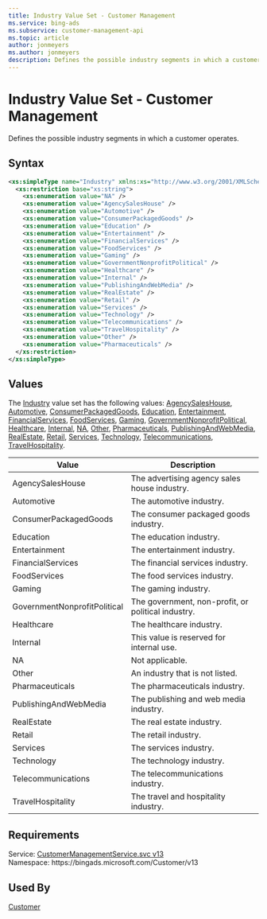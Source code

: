 ```yaml
---
title: Industry Value Set - Customer Management
ms.service: bing-ads
ms.subservice: customer-management-api
ms.topic: article
author: jonmeyers
ms.author: jonmeyers
description: Defines the possible industry segments in which a customer operates.
---
```

# Industry Value Set - Customer Management
Defines the possible industry segments in which a customer operates.

## Syntax
```xml
<xs:simpleType name="Industry" xmlns:xs="http://www.w3.org/2001/XMLSchema">
  <xs:restriction base="xs:string">
    <xs:enumeration value="NA" />
    <xs:enumeration value="AgencySalesHouse" />
    <xs:enumeration value="Automotive" />
    <xs:enumeration value="ConsumerPackagedGoods" />
    <xs:enumeration value="Education" />
    <xs:enumeration value="Entertainment" />
    <xs:enumeration value="FinancialServices" />
    <xs:enumeration value="FoodServices" />
    <xs:enumeration value="Gaming" />
    <xs:enumeration value="GovernmentNonprofitPolitical" />
    <xs:enumeration value="Healthcare" />
    <xs:enumeration value="Internal" />
    <xs:enumeration value="PublishingAndWebMedia" />
    <xs:enumeration value="RealEstate" />
    <xs:enumeration value="Retail" />
    <xs:enumeration value="Services" />
    <xs:enumeration value="Technology" />
    <xs:enumeration value="Telecommunications" />
    <xs:enumeration value="TravelHospitality" />
    <xs:enumeration value="Other" />
    <xs:enumeration value="Pharmaceuticals" />
  </xs:restriction>
</xs:simpleType>
```

## <a name="values"></a>Values

The [Industry](industry.md) value set has the following values: [AgencySalesHouse](#agencysaleshouse), [Automotive](#automotive), [ConsumerPackagedGoods](#consumerpackagedgoods), [Education](#education), [Entertainment](#entertainment), [FinancialServices](#financialservices), [FoodServices](#foodservices), [Gaming](#gaming), [GovernmentNonprofitPolitical](#governmentnonprofitpolitical), [Healthcare](#healthcare), [Internal](#internal), [NA](#na), [Other](#other), [Pharmaceuticals](#pharmaceuticals), [PublishingAndWebMedia](#publishingandwebmedia), [RealEstate](#realestate), [Retail](#retail), [Services](#services), [Technology](#technology), [Telecommunications](#telecommunications), [TravelHospitality](#travelhospitality).

|Value|Description|
|-----------|---------------|
|<a name="agencysaleshouse"></a>AgencySalesHouse|The advertising agency sales house industry.|
|<a name="automotive"></a>Automotive|The automotive industry.|
|<a name="consumerpackagedgoods"></a>ConsumerPackagedGoods|The consumer packaged goods industry.|
|<a name="education"></a>Education|The education industry.|
|<a name="entertainment"></a>Entertainment|The entertainment industry.|
|<a name="financialservices"></a>FinancialServices|The financial services industry.|
|<a name="foodservices"></a>FoodServices|The food services industry.|
|<a name="gaming"></a>Gaming|The gaming industry.|
|<a name="governmentnonprofitpolitical"></a>GovernmentNonprofitPolitical|The government, non-profit, or political industry.|
|<a name="healthcare"></a>Healthcare|The healthcare industry.|
|<a name="internal"></a>Internal|This value is reserved for internal use.|
|<a name="na"></a>NA|Not applicable.|
|<a name="other"></a>Other|An industry that is not listed.|
|<a name="pharmaceuticals"></a>Pharmaceuticals|The pharmaceuticals industry.|
|<a name="publishingandwebmedia"></a>PublishingAndWebMedia|The publishing and web media industry.|
|<a name="realestate"></a>RealEstate|The real estate industry.|
|<a name="retail"></a>Retail|The retail industry.|
|<a name="services"></a>Services|The services industry.|
|<a name="technology"></a>Technology|The technology industry.|
|<a name="telecommunications"></a>Telecommunications|The telecommunications industry.|
|<a name="travelhospitality"></a>TravelHospitality|The travel and hospitality industry.|

## Requirements
Service: [CustomerManagementService.svc v13](https://clientcenter.api.bingads.microsoft.com/Api/CustomerManagement/v13/CustomerManagementService.svc)  
Namespace: https\://bingads.microsoft.com/Customer/v13  

## Used By
[Customer](customer.md)  
